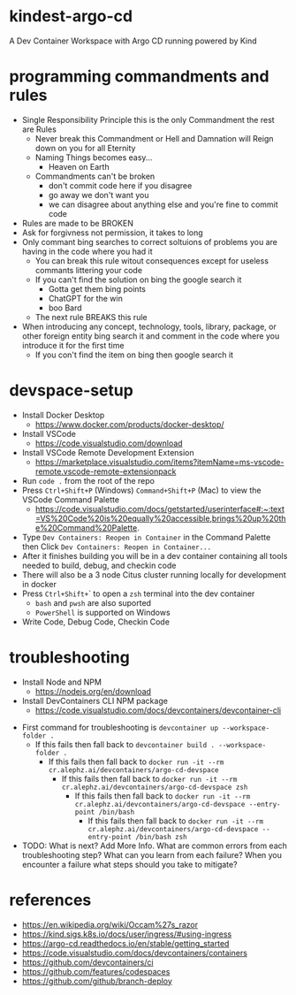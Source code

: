 # kindest-argo-cd
A Dev Container Workspace with Argo CD running powered by Kind

# programming commandments and rules
- Single Responsibility Principle this is the only Commandment the rest are Rules
  - Never break this Commandment or Hell and Damnation will Reign down on you for all Eternity
  - Naming Things becomes easy...
    - Heaven on Earth
  - Commandments can't be broken
    - don't commit code here if you disagree
    - go away we don't want you
    - we can disagree about anything else and you're fine to commit code
- Rules are made to be BROKEN
- Ask for forgivness not permission, it takes to long
- Only commant bing searches to correct soltuions of problems you are having in the code where you had it
  - You can break this rule witout consequences except for useless commants littering your code
  - If you can't find the solution on bing the google search it
    - Gotta get them bing points
    - ChatGPT for the win
    - boo Bard
  - The next rule BREAKS this rule
- When introducing any concept, technology, tools, library, package, or other foreign entity bing search it and comment in the code where you introduce it for the first time
  - If you con't find the item on bing then google search it

# devspace-setup
- Install Docker Desktop
  - https://www.docker.com/products/docker-desktop/
- Install VSCode
  - https://code.visualstudio.com/download
- Install VSCode Remote Development Extension
  - https://marketplace.visualstudio.com/items?itemName=ms-vscode-remote.vscode-remote-extensionpack
- Run `code .` from the root of the repo
- Press `Ctrl+Shift+P` (Windows) `Command+Shift+P` (Mac) to view the VSCode Command Palette
  - https://code.visualstudio.com/docs/getstarted/userinterface#:~:text=VS%20Code%20is%20equally%20accessible,brings%20up%20the%20Command%20Palette.
- Type `Dev Containers: Reopen in Container` in the Command Palette then Click `Dev Containers: Reopen in Container...`
- After it finishes building you will be in a dev container containing all tools needed to build, debug, and checkin code
- There will also be a 3 node Citus cluster running locally for development in docker
- Press `Ctrl+Shift+`\` to open a `zsh` terminal into the dev container
  - `bash` and `pwsh` are also suported
  - `PowerShell` is supported on Windows
- Write Code, Debug Code, Checkin Code

# troubleshooting
- Install Node and NPM
  - https://nodejs.org/en/download
- Install DevContainers CLI NPM package
  - https://code.visualstudio.com/docs/devcontainers/devcontainer-cli
<!-- https://github.com/microsoft/vscode-remote-release/issues/2133 -->
<!-- - First command for troubleshooting is `devcontainer open` -->
- First command for troubleshooting is `devcontainer up --workspace-folder .`
  - If this fails then fall back to `devcontainer build . --workspace-folder .`
    - If this fails then fall back to `docker run -it --rm cr.alephz.ai/devcontainers/argo-cd-devspace`
      - If this fails then fall back to `docker run -it --rm cr.alephz.ai/devcontainers/argo-cd-devspace zsh`
        - If this fails then fall back to `docker run -it --rm cr.alephz.ai/devcontainers/argo-cd-devspace --entry-point /bin/bash`
          - If this fails then fall back to `docker run -it --rm cr.alephz.ai/devcontainers/argo-cd-devspace --entry-point /bin/bash zsh`
- TODO: What is next?  Add More Info.  What are common errors from each troubleshooting step?  What can you learn from each failure?  When you encounter a failure what steps should you take to mitigate?

# references
- https://en.wikipedia.org/wiki/Occam%27s_razor
- https://kind.sigs.k8s.io/docs/user/ingress/#using-ingress
- https://argo-cd.readthedocs.io/en/stable/getting_started
- https://code.visualstudio.com/docs/devcontainers/containers
- https://github.com/devcontainers/ci
- https://github.com/features/codespaces
- https://github.com/github/branch-deploy
